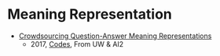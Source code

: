 # Meaning Representation
* [Crowdsourcing Question-Answer Meaning Representations](https://arxiv.org/abs/1711.05885)
  * 2017, [Codes](https://github.com/uwnlp/qamr), From UW & AI2
